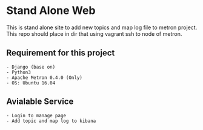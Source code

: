# Stand Alone Web
This is stand alone site to add new topics and map log file to metron project.
This repo should place in dir that using vagrant ssh to node of metron.

## Requirement for this project
    - Django (base on)
    - Python3
    - Apache Metron 0.4.0 (Only)
    - OS: Ubuntu 16.04


## Avialable Service
    - Login to manage page
    - Add topic and map log to kibana
